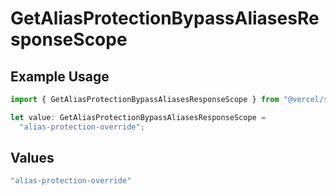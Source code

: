 # GetAliasProtectionBypassAliasesResponseScope

## Example Usage

```typescript
import { GetAliasProtectionBypassAliasesResponseScope } from "@vercel/sdk/models/getaliasop.js";

let value: GetAliasProtectionBypassAliasesResponseScope =
  "alias-protection-override";
```

## Values

```typescript
"alias-protection-override"
```